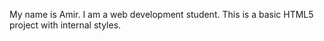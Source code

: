 My name is Amir. I am a web development student. This is a basic HTML5 project with internal styles.



